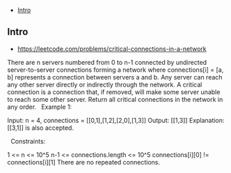 - [Intro](#intro)

## Intro

- https://leetcode.com/problems/critical-connections-in-a-network

There are n servers numbered from 0 to n-1 connected by undirected server-to-server connections forming a network where connections[i] = [a, b] represents a connection between servers a and b. Any server can reach any other server directly or indirectly through the network.
A critical connection is a connection that, if removed, will make some server unable to reach some other server.
Return all critical connections in the network in any order.
 
Example 1:


Input: n = 4, connections = [[0,1],[1,2],[2,0],[1,3]]
Output: [[1,3]]
Explanation: [[3,1]] is also accepted.

 
Constraints:

1 <= n <= 10^5
n-1 <= connections.length <= 10^5
connections[i][0] != connections[i][1]
There are no repeated connections.

